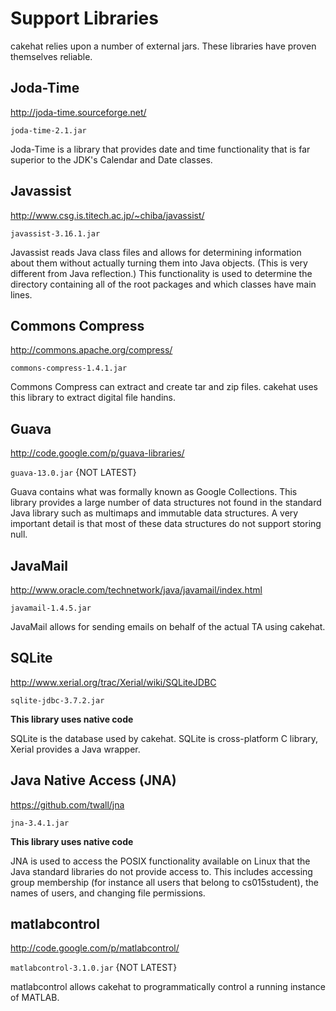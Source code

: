# Support Libraries #

cakehat relies upon a number of external jars. These libraries have proven themselves reliable.

## Joda-Time ##
http://joda-time.sourceforge.net/

`joda-time-2.1.jar`

Joda-Time is a library that provides date and time functionality that is far superior to the JDK's Calendar and Date classes.

## Javassist ##
http://www.csg.is.titech.ac.jp/~chiba/javassist/

`javassist-3.16.1.jar`

Javassist reads Java class files and allows for determining information about them without actually turning them into Java objects. (This is very different from Java reflection.) This functionality is used to determine the directory containing all of the root packages and which classes have main lines.

## Commons Compress ##
http://commons.apache.org/compress/

`commons-compress-1.4.1.jar`

Commons Compress can extract and create tar and zip files. cakehat uses this library to extract digital file handins.

## Guava ##
http://code.google.com/p/guava-libraries/

`guava-13.0.jar` {NOT LATEST}

Guava contains what was formally known as Google Collections. This library provides a large number of data structures not found in the standard Java library such as multimaps and immutable data structures. A very important detail is that most of these data structures do not support storing null.

## JavaMail ##
http://www.oracle.com/technetwork/java/javamail/index.html

`javamail-1.4.5.jar`

JavaMail allows for sending emails on behalf of the actual TA using cakehat.

## SQLite ##
http://www.xerial.org/trac/Xerial/wiki/SQLiteJDBC

`sqlite-jdbc-3.7.2.jar`

**This library uses native code**

SQLite is the database used by cakehat. SQLite is cross-platform C library, Xerial provides a Java wrapper.

## Java Native Access (JNA) ##
https://github.com/twall/jna

`jna-3.4.1.jar`

**This library uses native code**

JNA is used to access the POSIX functionality available on Linux that the Java standard libraries do not provide access to. This includes accessing group membership (for instance all users that belong to cs015student), the names of users, and changing file permissions.

## matlabcontrol ##
http://code.google.com/p/matlabcontrol/

`matlabcontrol-3.1.0.jar` {NOT LATEST}

matlabcontrol allows cakehat to programmatically control a running instance of MATLAB.